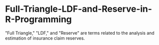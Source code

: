 # Full-Triangle-LDF-and-Reserve-in-R-Programming
 "Full Triangle," "LDF," and "Reserve" are terms related to the analysis and estimation of insurance claim reserves.

